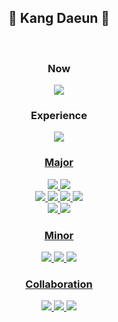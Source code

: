
<div align="center">
  <h2>🎇 Kang Daeun 🎇</h2>
  <br>
  <h3> Now </h3>
  <a href="https://www.notion.so/4cadad1db8e54182b4ecf62d5a20edd2?pvs=4" target="_blank"><img src="https://img.shields.io/badge/Portfolio-000000?style=for-the-badge&logo=Notion&logoColor=white"/></a> 
  <br>
  <h3> Experience </h3>
  <a href="https://www.ssafy.com" target="_blank"><img src="https://img.shields.io/badge/SSAFY-000000?style=for-the-badge&logo=SSAFY&logoColor=white">
  <br>
  <h3> Major </h3>
  <img src="https://img.shields.io/badge/java-000000?style=for-the-badge&logo=Java&logoColor=white">
  <img src="https://img.shields.io/badge/Eclipse-000000?style=for-the-badge&logo=Eclipse&logoColor=white">
  <br>
  <img src="https://img.shields.io/badge/React-000000?style=for-the-badge&logo=React&logoColor=white">
  <img src="https://img.shields.io/badge/html5-000000?style=for-the-badge&logo=html5&logoColor=white">
  <img src="https://img.shields.io/badge/CSS3-000000?style=for-the-badge&logo=CSS3&logoColor=white">
  <img src="https://img.shields.io/badge/JavaScript-000000?style=for-the-badge&logo=JavaScript&logoColor=white">
  <br>
  <img src="https://img.shields.io/badge/MySQL-000000?style=for-the-badge&logo=mysql&logoColor=white">
    <img src="https://img.shields.io/badge/Spring Boot-000000?style=for-the-badge&logo=spring&logoColor=white">
  <br>
  <h3> Minor </h3>
  <img src="https://img.shields.io/badge/Vue.js-000000?style=for-the-badge&logo=Vue.js&logoColor=white">
  <img src="https://img.shields.io/badge/Android-000000?style=for-the-badge&logo=android&logoColor=white">
  <img src="https://img.shields.io/badge/MongoDB-000000?style=for-the-badge&logo=mongodb&logoColor=white">
  <br>

 <h3> Collaboration </h3>
  <img src="https://img.shields.io/badge/Git-000000?style=for-the-badge&logo=Git&logoColor=white">
  <img src="https://img.shields.io/badge/Jira-000000?style=for-the-badge&logo=Jira&logoColor=white">
  <img src="https://img.shields.io/badge/Gerrit-000000?style=for-the-badge&logo=Gerrit&logoColor=white">
  <br>

    
  <br>
    <!-- <h3> 🛫 Github Stats 🛬</h3>
      <a>
        <img src="https://github-readme-stats.vercel.app/api?username=da010228&exclude_repo=da010228.github.io&theme=graywhite" />
      </a>-->
    
 <br>
  
</div>
